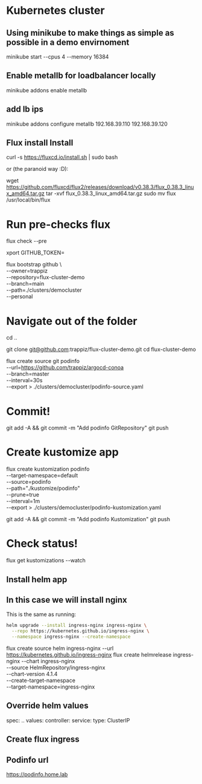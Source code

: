 # Kubernetes cluster
## Using minikube to make things as simple as possible in a demo envirnoment

minikube start --cpus 4 --memory 16384

## Enable metallb for loadbalancer locally
minikube addons enable metallb

## add lb ips
minikube addons configure metallb
192.168.39.110
192.168.39.120

## Flux install Install
curl -s https://fluxcd.io/install.sh | sudo bash

or (the paranoid way :D):

wget https://github.com/fluxcd/flux2/releases/download/v0.38.3/flux_0.38.3_linux_amd64.tar.gz
tar -xvf flux_0.38.3_linux_amd64.tar.gz
sudo mv flux /usr/local/bin/flux

# Run pre-checks flux
flux check --pre

xport GITHUB_TOKEN=<my-token>

flux bootstrap github \                                     
  --owner=trappiz \
  --repository=flux-cluster-demo \
  --branch=main \
  --path=./clusters/democluster \
  --personal

# Navigate out of the folder
cd ..


git clone git@github.com:trappiz/flux-cluster-demo.git
cd flux-cluster-demo

flux create source git podinfo \
  --url=https://github.com/trappiz/argocd-conoa \
  --branch=master \
  --interval=30s \
  --export > ./clusters/democluster/podinfo-source.yaml


# Commit!

git add -A && git commit -m "Add podinfo GitRepository"
git push

# Create kustomize app

flux create kustomization podinfo \
  --target-namespace=default \
  --source=podinfo \
  --path="./kustomize/podinfo" \
  --prune=true \
  --interval=1m \
  --export > ./clusters/democluster/podinfo-kustomization.yaml

git add -A && git commit -m "Add podinfo Kustomization"
git push


# Check status!

flux get kustomizations --watch

## Install helm app 
## In this case we will install nginx

This is the same as running:

```bash
helm upgrade --install ingress-nginx ingress-nginx \
  --repo https://kubernetes.github.io/ingress-nginx \
  --namespace ingress-nginx --create-namespace
```

flux create source helm ingress-nginx --url https://kubernetes.github.io/ingress-nginx
flux create helmrelease ingress-nginx --chart ingress-nginx \
  --source HelmRepository/ingress-nginx \
  --chart-version 4.1.4 \
  --create-target-namespace \
  --target-namespace=ingress-nginx

## Override helm values

spec:
  ..
  values:
    controller:
      service:
        type: ClusterIP



## Create flux ingress

## Podinfo url
https://podinfo.home.lab
